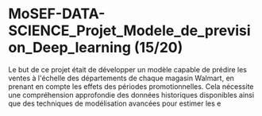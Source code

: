 # MoSEF-DATA-SCIENCE_Projet_Modele_de_prevision_Deep_learning (15/20)

Le but de ce projet était de développer un modèle capable de prédire les ventes à l'échelle des départements de chaque magasin Walmart, en prenant en compte les effets des périodes promotionnelles. Cela nécessite une compréhension approfondie des données historiques disponibles ainsi que des techniques de modélisation avancées pour estimer les e
